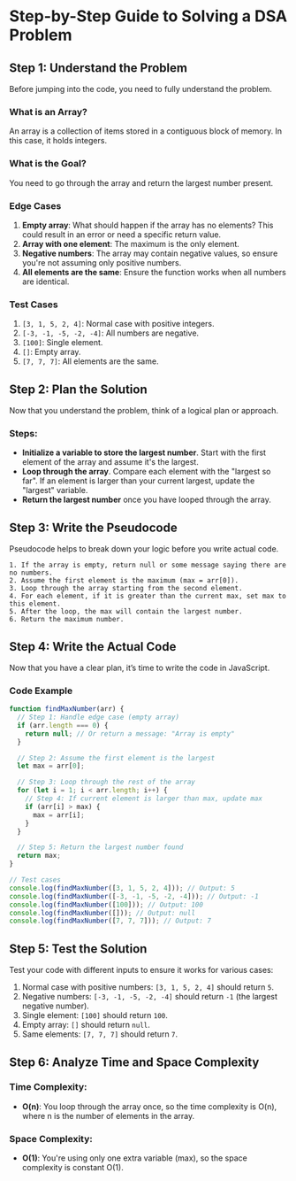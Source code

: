 # Step-by-Step Guide to Solving a DSA Problem

## Step 1: Understand the Problem

Before jumping into the code, you need to fully understand the problem.

### What is an Array?

An array is a collection of items stored in a contiguous block of memory. In this case, it holds integers.

### What is the Goal?

You need to go through the array and return the largest number present.

### Edge Cases

1. **Empty array**: What should happen if the array has no elements? This could result in an error or need a specific return value.
2. **Array with one element**: The maximum is the only element.
3. **Negative numbers**: The array may contain negative values, so ensure you're not assuming only positive numbers.
4. **All elements are the same**: Ensure the function works when all numbers are identical.

### Test Cases

1. `[3, 1, 5, 2, 4]`: Normal case with positive integers.
2. `[-3, -1, -5, -2, -4]`: All numbers are negative.
3. `[100]`: Single element.
4. `[]`: Empty array.
5. `[7, 7, 7]`: All elements are the same.

## Step 2: Plan the Solution

Now that you understand the problem, think of a logical plan or approach.

### Steps:

- **Initialize a variable to store the largest number**.
  Start with the first element of the array and assume it's the largest.
- **Loop through the array**.
  Compare each element with the "largest so far". If an element is larger than your current largest, update the "largest" variable.
- **Return the largest number** once you have looped through the array.

## Step 3: Write the Pseudocode

Pseudocode helps to break down your logic before you write actual code.

```plaintext
1. If the array is empty, return null or some message saying there are no numbers.
2. Assume the first element is the maximum (max = arr[0]).
3. Loop through the array starting from the second element.
4. For each element, if it is greater than the current max, set max to this element.
5. After the loop, the max will contain the largest number.
6. Return the maximum number.
```

## Step 4: Write the Actual Code

Now that you have a clear plan, it’s time to write the code in JavaScript.

### Code Example

```javascript
function findMaxNumber(arr) {
  // Step 1: Handle edge case (empty array)
  if (arr.length === 0) {
    return null; // Or return a message: "Array is empty"
  }

  // Step 2: Assume the first element is the largest
  let max = arr[0];

  // Step 3: Loop through the rest of the array
  for (let i = 1; i < arr.length; i++) {
    // Step 4: If current element is larger than max, update max
    if (arr[i] > max) {
      max = arr[i];
    }
  }

  // Step 5: Return the largest number found
  return max;
}

// Test cases
console.log(findMaxNumber([3, 1, 5, 2, 4])); // Output: 5
console.log(findMaxNumber([-3, -1, -5, -2, -4])); // Output: -1
console.log(findMaxNumber([100])); // Output: 100
console.log(findMaxNumber([])); // Output: null
console.log(findMaxNumber([7, 7, 7])); // Output: 7
```

## Step 5: Test the Solution

Test your code with different inputs to ensure it works for various cases:

1. Normal case with positive numbers: `[3, 1, 5, 2, 4]` should return `5`.
2. Negative numbers: `[-3, -1, -5, -2, -4]` should return `-1` (the largest negative number).
3. Single element: `[100]` should return `100`.
4. Empty array: `[]` should return `null`.
5. Same elements: `[7, 7, 7]` should return `7`.

## Step 6: Analyze Time and Space Complexity

### Time Complexity:

- **O(n)**: You loop through the array once, so the time complexity is O(n), where n is the number of elements in the array.

### Space Complexity:

- **O(1)**: You're using only one extra variable (max), so the space complexity is constant O(1).
  
